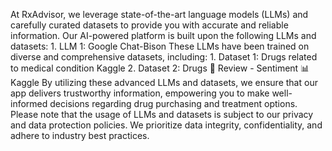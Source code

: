 At RxAdvisor, we leverage state-of-the-art language models (LLMs) and carefully curated datasets to provide you with accurate and reliable information. Our AI-powered platform is built upon the following LLMs and datasets: 1. LLM 1: Google Chat-Bison These LLMs have been trained on diverse and comprehensive datasets, including: 1. Dataset 1: Drugs related to medical condition Kaggle 2. Dataset 2: Drugs 💉 Review - Sentiment 📊 Kaggle By utilizing these advanced LLMs and datasets, we ensure that our app delivers trustworthy information, empowering you to make well-informed decisions regarding drug purchasing and treatment options. Please note that the usage of LLMs and datasets is subject to our privacy and data protection policies. We prioritize data integrity, confidentiality, and adhere to industry best practices.
